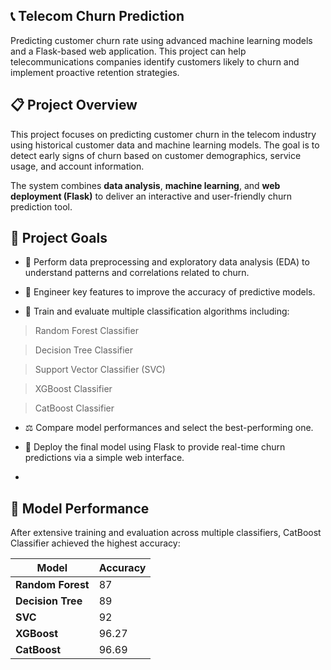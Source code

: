 ## 📞 Telecom Churn Prediction
Predicting customer churn rate using advanced machine learning models and a Flask-based web application. This project can help telecommunications companies identify customers likely to churn and implement proactive retention strategies.

## 📋 Project Overview
This project focuses on predicting customer churn in the telecom industry using historical customer data and machine learning models. The goal is to detect early signs of churn based on customer demographics, service usage, and account information.

The system combines **data analysis**, **machine learning**, and **web deployment (Flask)** to deliver an interactive and user-friendly churn prediction tool.

## 🎯 Project Goals

- 🧹 Perform data preprocessing and exploratory data analysis (EDA) to understand patterns and correlations related to churn.

- 🧠 Engineer key features to improve the accuracy of predictive models.

- 🤖 Train and evaluate multiple classification algorithms including:

> Random Forest Classifier

> Decision Tree Classifier

> Support Vector Classifier (SVC)

> XGBoost Classifier

> CatBoost Classifier

- ⚖️ Compare model performances and select the best-performing one. 

- 🚀 Deploy the final model using Flask to provide real-time churn predictions via a simple web interface.
- 

## 🧪 Model Performance

After extensive training and evaluation across multiple classifiers, CatBoost Classifier achieved the highest accuracy:


| Model | Accuracy |
|---------|----------------------|
| **Random Forest** | 87 |
| **Decision Tree** | 89 |
| **SVC** | 92 |
| **XGBoost** | 96.27 |
| **CatBoost** | 96.69 |
